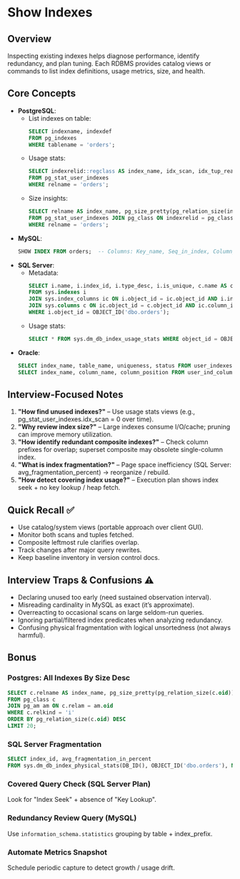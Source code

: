 # Show Indexes

## Overview
Inspecting existing indexes helps diagnose performance, identify redundancy, and plan tuning. Each RDBMS provides catalog views or commands to list index definitions, usage metrics, size, and health.

## Core Concepts
- **PostgreSQL**:
  - List indexes on table:
    ```sql
    SELECT indexname, indexdef
    FROM pg_indexes
    WHERE tablename = 'orders';
    ```
  - Usage stats:
    ```sql
    SELECT indexrelid::regclass AS index_name, idx_scan, idx_tup_read, idx_tup_fetch
    FROM pg_stat_user_indexes
    WHERE relname = 'orders';
    ```
  - Size insights:
    ```sql
    SELECT relname AS index_name, pg_size_pretty(pg_relation_size(indexrelid)) AS size
    FROM pg_stat_user_indexes JOIN pg_class ON indexrelid = pg_class.oid
    WHERE relname = 'orders';
    ```
- **MySQL**:
  ```sql
  SHOW INDEX FROM orders;  -- Columns: Key_name, Seq_in_index, Column_name, Cardinality
  ```
- **SQL Server**:
  - Metadata:
    ```sql
    SELECT i.name, i.index_id, i.type_desc, i.is_unique, c.name AS column_name
    FROM sys.indexes i
    JOIN sys.index_columns ic ON i.object_id = ic.object_id AND i.index_id = ic.index_id
    JOIN sys.columns c ON ic.object_id = c.object_id AND ic.column_id = c.column_id
    WHERE i.object_id = OBJECT_ID('dbo.orders');
    ```
  - Usage stats:
    ```sql
    SELECT * FROM sys.dm_db_index_usage_stats WHERE object_id = OBJECT_ID('dbo.orders');
    ```
- **Oracle**:
  ```sql
  SELECT index_name, table_name, uniqueness, status FROM user_indexes WHERE table_name = 'ORDERS';
  SELECT index_name, column_name, column_position FROM user_ind_columns WHERE table_name = 'ORDERS';
  ```

## Interview-Focused Notes
1. **"How find unused indexes?"** – Use usage stats views (e.g., pg_stat_user_indexes.idx_scan = 0 over time).
2. **"Why review index size?"** – Large indexes consume I/O/cache; pruning can improve memory utilization.
3. **"How identify redundant composite indexes?"** – Check column prefixes for overlap; superset composite may obsolete single-column index.
4. **"What is index fragmentation?"** – Page space inefficiency (SQL Server: avg_fragmentation_percent) → reorganize / rebuild.
5. **"How detect covering index usage?"** – Execution plan shows index seek + no key lookup / heap fetch.

## Quick Recall ✅
- Use catalog/system views (portable approach over client GUI).
- Monitor both scans and tuples fetched.
- Composite leftmost rule clarifies overlap.
- Track changes after major query rewrites.
- Keep baseline inventory in version control docs.

## Interview Traps & Confusions ⚠️
- Declaring unused too early (need sustained observation interval).
- Misreading cardinality in MySQL as exact (it’s approximate).
- Overreacting to occasional scans on large seldom-run queries.
- Ignoring partial/filtered index predicates when analyzing redundancy.
- Confusing physical fragmentation with logical unsortedness (not always harmful).

## Bonus
### Postgres: All Indexes By Size Desc
```sql
SELECT c.relname AS index_name, pg_size_pretty(pg_relation_size(c.oid)) AS size
FROM pg_class c
JOIN pg_am am ON c.relam = am.oid
WHERE c.relkind = 'i'
ORDER BY pg_relation_size(c.oid) DESC
LIMIT 20;
```

### SQL Server Fragmentation
```sql
SELECT index_id, avg_fragmentation_in_percent
FROM sys.dm_db_index_physical_stats(DB_ID(), OBJECT_ID('dbo.orders'), NULL, NULL, 'SAMPLED');
```

### Covered Query Check (SQL Server Plan)
Look for "Index Seek" + absence of "Key Lookup".

### Redundancy Review Query (MySQL)
Use `information_schema.statistics` grouping by table + index_prefix.

### Automate Metrics Snapshot
Schedule periodic capture to detect growth / usage drift.
